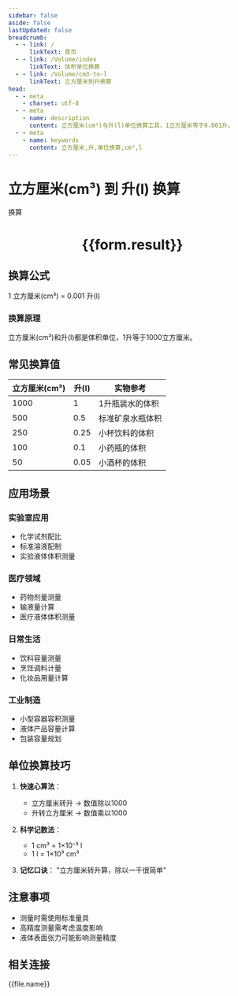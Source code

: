 ```yaml
---
sidebar: false
aside: false
lastUpdated: false
breadcrumb:
  - - link: /
      linkText: 首页
  - - link: /Volume/index
      linkText: 体积单位换算
  - - link: /Volume/cm3-to-l
      linkText: 立方厘米到升换算
head:
  - - meta
    - charset: utf-8
  - - meta
    - name: description
      content: 立方厘米(cm³)与升(l)单位换算工具，1立方厘米等于0.001升。
  - - meta
    - name: keywords
      content: 立方厘米,升,单位换算,cm³,l
---
```


# 立方厘米(cm³) 到 升(l) 换算

<script setup>
import { onMounted, reactive, inject ,ref  } from 'vue'
import { NButton,NForm ,NFormItem,NInput,NInputNumber,NSelect,NCard,useMessage ,NGrid ,NGi } from 'naive-ui'
import { defineClientComponent } from 'vitepress'
import { Volume } from '../../files';

const convert = inject('convert')
const formRef = ref(null);
const rules = {
  number:{
    required: true,
    type: 'number',
    trigger: "blur"
  }
}
const form = reactive({
  number:null,
  result:'',
  title:'立方厘米(cm³)到升(l)换算'
})

const convertHandler = (e) => {
  e.preventDefault();
  formRef.value?.validate((errors)=>{
    if (!errors) {
      form.result = `${form.number} cm³ = ${convert(form.number).from('cm3').to('l')} l`
    }
  })
}
</script>

<n-form size="large" :model="form" ref='formRef' :rules="rules">
  <n-form-item label="数值" path="number">
    <n-input-number size="large" style="width:100%" :min="0" v-model:value="form.number" placeholder="请输入立方厘米数值" />
  </n-form-item>
  <n-form-item>
    <n-button type="primary" style="width:100%" @click="convertHandler">换算</n-button>
  </n-form-item>
</n-form>
<n-card embedded :bordered="false" hoverable>
  <div style="text-align:center">
    <h1>{{form.result}}</h1>
  </div>
</n-card>

## 换算公式
1 立方厘米(cm³) = 0.001 升(l)

### 换算原理
立方厘米(cm³)和升(l)都是体积单位，1升等于1000立方厘米。

## 常见换算值
| 立方厘米(cm³) | 升(l) | 实物参考                 |
|--------------|-------|--------------------------|
| 1000         | 1     | 1升瓶装水的体积           |
| 500          | 0.5   | 标准矿泉水瓶体积          |
| 250          | 0.25  | 小杯饮料的体积            |
| 100          | 0.1   | 小药瓶的体积              |
| 50           | 0.05  | 小酒杯的体积              |

## 应用场景
### 实验室应用
- 化学试剂配比
- 标准溶液配制
- 实验液体体积测量

### 医疗领域
- 药物剂量测量
- 输液量计算
- 医疗液体体积测量

### 日常生活
- 饮料容量测量
- 烹饪调料计量
- 化妆品用量计算

### 工业制造
- 小型容器容积测量
- 液体产品容量计算
- 包装容量规划

## 单位换算技巧
1. **快速心算法**：
   - 立方厘米转升 → 数值除以1000
   - 升转立方厘米 → 数值乘以1000

2. **科学记数法**：
   - 1 cm³ = 1×10⁻³ l
   - 1 l = 1×10³ cm³

3. **记忆口诀**：
   "立方厘米转升算，除以一千很简单"

## 注意事项
- 测量时需使用标准量具
- 高精度测量需考虑温度影响
- 液体表面张力可能影响测量精度

## 相关连接
<n-grid x-gap="12" :cols="4">
  <n-gi v-for="(file, index) in Volume" :key="index">
    <n-button
      text
      tag="a"
      :href="file.path"
      type="primary"
    >
      {{file.name}}
    </n-button>
  </n-gi>
</n-grid>